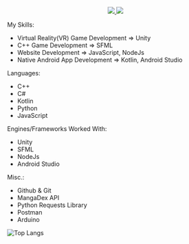 
[//]: # (github: https://github.com/tandpfun/skill-icons)

<p align="center">
  <a href="https://skillicons.dev">
    <img src="https://skillicons.dev/icons?i=cpp,cs,kotlin,py" />
  </a>
  <a href="https://skillicons.dev">
    <img src="https://skillicons.dev/icons?i=visualstudio,vscode,androidstudio,arduino,unity,bash,powershell,nodejs,mongodb,azure,postman" />
  </a>
</p>

My Skills:
- Virtual Reality(VR) Game Development => Unity
- C++ Game Development => SFML
- Website Development => JavaScript, NodeJs
- Native Android App Development => Kotlin, Android Studio

Languages:
- C++
- C#
- Kotlin
- Python
- JavaScript

Engines/Frameworks Worked With:
- Unity
- SFML
- NodeJs
- Android Studio

Misc.:
- Github & Git
- MangaDex API
- Python Requests Library
- Postman
- Arduino

![Top Langs](https://github-readme-stats.vercel.app/api/top-langs/?username=klimalima&layout=compact)
